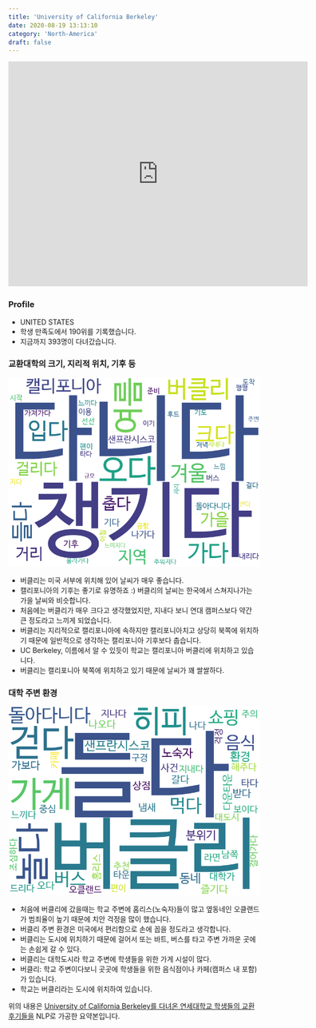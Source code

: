 ```yaml
---
title: 'University of California Berkeley'
date: 2020-08-19 13:13:10
category: 'North-America'
draft: false
---
```


<iframe
width="600"
height="450"
frameborder="0" style="border:0"
src="https://www.google.com/maps/embed/v1/place?key=AIzaSyC9e1AME-pVmWC4hBpFdu5S4dKzyepa3HQ&q=University+of+California+Berkeley&center=37.8718992,-122.2585399&zoom=14" allowfullscreen>
</iframe>

### Profile

* UNITED STATES
* 학생 만족도에서 190위를 기록했습니다.
* 지금까지 393명이 다녀갔습니다. 

### 교환대학의 크기, 지리적 위치, 기후 등

![gen_info-WordCloud](../univ_wordclouds_okt/gen_info/US000188_gen_info_okt.png)

* 버클리는 미국 서부에 위치해 있어 날씨가 매우 좋습니다.
* 캘리포니아의 기후는 좋기로 유명하죠 :) 버클리의 날씨는 한국에서 스쳐지나가는 가을 날씨와 비슷합니다.
* 처음에는 버클리가 매우 크다고 생각했었지만, 지내다 보니 연대 캠퍼스보다 약간 큰 정도라고 느끼게 되었습니다.
* 버클리는 지리적으로 캘리포니아에 속하지만 캘리포니아치고 상당히 북쪽에 위치하기 때문에 일반적으로 생각하는 캘리포니아 기후보다 춥습니다.
* UC Berkeley, 이름에서 알 수 있듯이 학교는 캘리포니아 버클리에 위치하고 있습니다.
* 버클리는 캘리포니아 북쪽에 위치하고 있기 때문에 날씨가 꽤 쌀쌀하다.


### 대학 주변 환경

![env_info-WordCloud](../univ_wordclouds_okt/env_info/US000188_env_info_okt.png)

* 처음에 버클리에 갔을때는 학교 주변에 홈리스(노숙자)들이 많고 옆동네인 오클랜드가 범죄율이 높기 때문에 치안 걱정을 많이 했습니다.
* 버클리 주변 환경은 미국에서 편리함으로 손에 꼽을 정도라고 생각합니다.
* 버클리는 도시에 위치하기 때문에 걸어서 또는 바트, 버스를 타고 주변 가까운 곳에는 손쉽게 갈 수 있다.
* 버클리는 대학도시라 학교 주변에 학생들을 위한 가게 시설이 많다.
* 버클리: 학교 주변이다보니 곳곳에 학생들을 위한 음식점이나 카페(캠퍼스 내 포함)가 있습니다.
* 학교는 버클리라는 도시에 위치하여 있습니다.


위의 내용은 [University of California Berkeley를 다녀온 연세대학교 학생들의 교환 후기들을](http://oia.yonsei.ac.kr/partner/expReport.asp?ucode=US000188&bgbn=A) NLP로 가공한 요약본입니다. 
